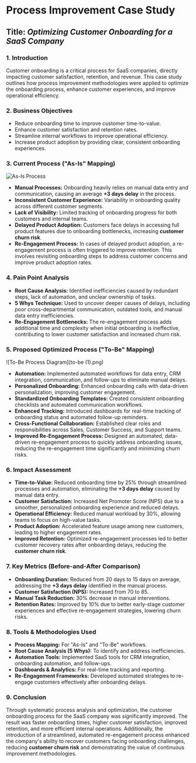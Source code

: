 # **Process Improvement Case Study**

## **Title:** *Optimizing Customer Onboarding for a SaaS Company*

### **1. Introduction**  
Customer onboarding is a critical process for SaaS companies, directly impacting customer satisfaction, retention, and revenue. This case study outlines how process improvement methodologies were applied to optimize the onboarding process, enhance customer experiences, and improve operational efficiency.

### **2. Business Objectives**  
- Reduce onboarding time to improve customer time-to-value.
- Enhance customer satisfaction and retention rates.
- Streamline internal workflows to improve operational efficiency.
- Increase product adoption by providing clear, consistent onboarding experiences.

### **3. Current Process ("As-Is" Mapping)**  
![As-Is Process](as-is-process.png)
- **Manual Processes:** Onboarding heavily relies on manual data entry and communication, causing an average **+3 days delay** in the process.
- **Inconsistent Customer Experience:** Variability in onboarding quality across different customer segments.
- **Lack of Visibility:** Limited tracking of onboarding progress for both customers and internal teams.
- **Delayed Product Adoption:** Customers face delays in accessing full product features due to onboarding bottlenecks, increasing **customer churn risk**.
- **Re-Engagement Process:** In cases of delayed product adoption, a re-engagement process is often triggered to improve retention. This involves revisiting onboarding steps to address customer concerns and improve product adoption rates.

### **4. Pain Point Analysis**  
- **Root Cause Analysis:** Identified inefficiencies caused by redundant steps, lack of automation, and unclear ownership of tasks.
- **5 Whys Technique:** Used to uncover deeper causes of delays, including poor cross-departmental communication, outdated tools, and manual data entry inefficiencies.
- **Re-Engagement Bottlenecks:** The re-engagement process adds additional time and complexity when initial onboarding is ineffective, contributing to lower customer satisfaction and increased churn risk.

### **5. Proposed Optimized Process ("To-Be" Mapping)**  
![To-Be Process Diagram](to-be (1).png)
- **Automation:** Implemented automated workflows for data entry, CRM integration, communication, and follow-ups to eliminate manual delays.
- **Personalized Onboarding:** Enhanced onboarding calls with data-driven personalization, improving customer engagement.
- **Standardized Onboarding Templates:** Created consistent onboarding checklists and automated communication workflows.
- **Enhanced Tracking:** Introduced dashboards for real-time tracking of onboarding status and automated follow-up reminders.
- **Cross-Functional Collaboration:** Established clear roles and responsibilities across Sales, Customer Success, and Support teams.
- **Improved Re-Engagement Process:** Designed an automated, data-driven re-engagement process to quickly address onboarding issues, reducing the re-engagement time significantly and minimizing churn risks.

### **6. Impact Assessment**  
- **Time-to-Value:** Reduced onboarding time by 25% through streamlined processes and automation, eliminating the **+3 days delay** caused by manual data entry.
- **Customer Satisfaction:** Increased Net Promoter Score (NPS) due to a smoother, personalized onboarding experience and reduced delays.
- **Operational Efficiency:** Reduced manual workload by 30%, allowing teams to focus on high-value tasks.
- **Product Adoption:** Accelerated feature usage among new customers, leading to higher engagement rates.
- **Improved Retention:** Optimized re-engagement processes led to better customer recovery rates after onboarding delays, reducing the **customer churn risk**.

### **7. Key Metrics (Before-and-After Comparison)**  
- **Onboarding Duration:** Reduced from 20 days to 15 days on average, addressing the **+3 days delay** identified in the manual process.
- **Customer Satisfaction (NPS):** Increased from 70 to 85.
- **Manual Task Reduction:** 30% decrease in manual interventions.
- **Retention Rates:** Improved by 10% due to better early-stage customer experiences and effective re-engagement strategies, lowering churn risks.

### **8. Tools & Methodologies Used**  
- **Process Mapping:** For "As-Is" and "To-Be" workflows.
- **Root Cause Analysis (5 Whys):** To identify and address inefficiencies.
- **Automation Tools:** Implemented SaaS tools for CRM integration, onboarding automation, and follow-ups.
- **Dashboards & Analytics:** For real-time tracking and reporting.
- **Re-Engagement Frameworks:** Developed automated strategies to re-engage customers effectively after onboarding delays.

### **9. Conclusion**  
Through systematic process analysis and optimization, the customer onboarding process for the SaaS company was significantly improved. The result was faster onboarding times, higher customer satisfaction, improved retention, and more efficient internal operations. Additionally, the introduction of a streamlined, automated re-engagement process enhanced the company's ability to recover customers facing onboarding challenges, reducing **customer churn risk** and demonstrating the value of continuous improvement methodologies.
